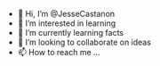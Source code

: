 - 👋 Hi, I’m @JesseCastanon
- 👀 I’m interested in learning
- 🌱 I’m currently learning facts
- 💞️ I’m looking to collaborate on ideas
- 📫 How to reach me ...

<!---
JesseCastanon/JesseCastanon is a ✨ special ✨ repository because its `README.md` (this file) appears on your GitHub profile.
You can click the Preview link to take a look at your changes.
--->
